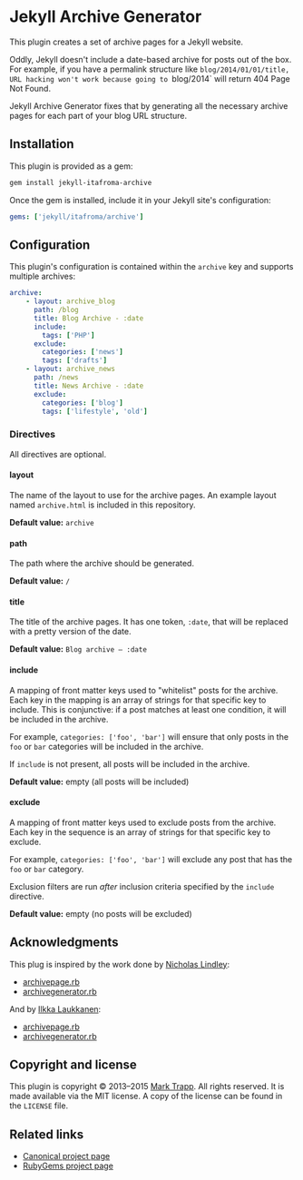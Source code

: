 # Jekyll Archive Generator

This plugin creates a set of archive pages for a Jekyll website.

Oddly, Jekyll doesn't include a date-based archive for posts out of the box. For example, if you have a permalink structure like `blog/2014/01/01/title, URL hacking won't work because going to `blog/2014` will return 404 Page Not Found.

Jekyll Archive Generator fixes that by generating all the necessary archive pages for each part of your blog URL structure.

## Installation

This plugin is provided as a gem:

```sh
gem install jekyll-itafroma-archive
```

Once the gem is installed, include it in your Jekyll site's configuration:

```yaml
gems: ['jekyll/itafroma/archive']
```

## Configuration

This plugin's configuration is contained within the `archive` key and supports multiple archives:

```yaml
archive:
    - layout: archive_blog
      path: /blog
      title: Blog Archive - :date
      include:
        tags: ['PHP']
      exclude:
        categories: ['news']
        tags: ['drafts']
    - layout: archive_news
      path: /news
      title: News Archive - :date
      exclude:
        categories: ['blog']
        tags: ['lifestyle', 'old']
```

### Directives

All directives are optional.

#### layout

The name of the layout to use for the archive pages. An example layout named `archive.html` is included in this repository.

**Default value:** `archive`

#### path

The path where the archive should be generated.

**Default value:** `/`

#### title

The title of the archive pages. It has one token, `:date`, that will be replaced with a pretty version of the date.

**Default value:** `Blog archive — :date`

#### include

A mapping of front matter keys used to "whitelist" posts for the archive. Each key in the mapping is an array of strings for that specific key to include. This is conjunctive: if a post matches at least one condition, it will be included in the archive.

For example, `categories: ['foo', 'bar']` will ensure that only posts in the `foo` or `bar` categories will be included in the archive.

If `include` is not present, all posts will be included in the archive.

**Default value:** empty (all posts will be included)

#### exclude

A mapping of front matter keys used to exclude posts from the archive. Each key in the sequence is an array of strings for that specific key to exclude. 

For example, `categories: ['foo', 'bar']` will exclude any post that has the `foo` or `bar` category.

Exclusion filters are run *after* inclusion criteria specified by the `include` directive.

**Default value:** empty (no posts will be excluded)

## Acknowledgments

This plug is inspired by the work done by [Nicholas Lindley][1]:

* [archivepage.rb][2]
* [archivegenerator.rb][3]

And by [Ilkka Laukkanen][4]:

* [archivepage.rb][5]
* [archivegenerator.rb][6]

## Copyright and license

This plugin is copyright © 2013–2015 [Mark Trapp][7]. All rights reserved. It is made available via the MIT license. A copy of the license can be found in the `LICENSE` file.

## Related links

* [Canonical project page][8]
* [RubyGems project page][9]

[1]: http://www.thisoneplace.com "Nicholas Lindley’s website"
[2]: https://gist.github.com/nlindley/6409441 "Nicholas Lindley’s archivegenerator.rb"
[3]: https://gist.github.com/nlindley/6409459 "Nicholas Lindley’s archivepage.rb"
[4]: http://ilkka.github.io "Ilkka Laukkanen’s website"
[5]: https://gist.github.com/ilkka/707909 "Ilkka Laukkanen’s archivegenerator.rb"
[6]: https://gist.github.com/ilkka/707020 "Ilkka Laukkanen’s archivepage.rb"
[7]: http://marktrapp.com "Mark Trapp’s website"
[8]: http://marktrapp.com/projects/jekyll-archive "jekyll-archive project page"
[9]: https://rubygems.org/gems/jekyll-itafroma-archive "RubyGems project page"
